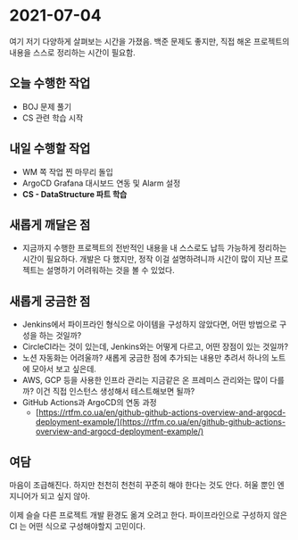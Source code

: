 # 2021-07-04

여기 저기 다양하게 살펴보는 시간을 가졌음. 백준 문제도 좋지만, 직접 해온 프로젝트의 내용을 스스로 정리하는 시간이 필요함.

## 오늘 수행한 작업

- BOJ 문제 풀기
- CS 관련 학습 시작

## 내일 수행할 작업

- WM 쪽 작업 찐 마무리 돌입
- ArgoCD Grafana 대시보드 연동 및 Alarm 설정
- **CS - DataStructure 파트 학습**

## 새롭게 깨달은 점

- 지금까지 수행한 프로젝트의 전반적인 내용을 내 스스로도 납득 가능하게 정리하는 시간이 필요하다. 개발은 다 했지만, 정작 이걸 설명하려니까 시간이 많이 지난 프로젝트는 설명하기 어려워하는 것을 볼 수 있었다.

## 새롭게 궁금한 점

- Jenkins에서 파이프라인 형식으로 아이템을 구성하지 않았다면, 어떤 방법으로 구성을 하는 것일까?
- CircleCI라는 것이 있는데, Jenkins와는 어떻게 다르고, 어떤 장점이 있는 것일까?
- 노션 자동화는 어려울까? 새롭게 궁금한 점에 추가되는 내용만 추려서 하나의 노트에 모아서 보고 싶은데.
- AWS, GCP 등을 사용한 인프라 관리는 지금같은 온 프레미스 관리와는 많이 다를까? 이건 직접 인스턴스 생성해서 테스트해보면 될까?
- GitHub Actions과 ArgoCD의 연동 과정
    - [https://rtfm.co.ua/en/github-github-actions-overview-and-argocd-deployment-example/](https://rtfm.co.ua/en/github-github-actions-overview-and-argocd-deployment-example/)

## 여담

마음이 조급해진다. 하지만 천천히 천천히 꾸준히 해야 한다는 것도 안다. 허울 뿐인 엔지니어가 되고 싶지 않아.

이제 슬슬 다른 프로젝트 개발 환경도 옮겨 오려고 한다. 파이프라인으로 구성하지 않은 CI 는 어떤 식으로 구성해야할지 고민이다.